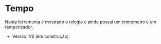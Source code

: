 # Tempo

Nesta ferramenta é mostrado o relogio e ainda possui um cronometro e um temporizador.

- Versão: V0 (em construção).
